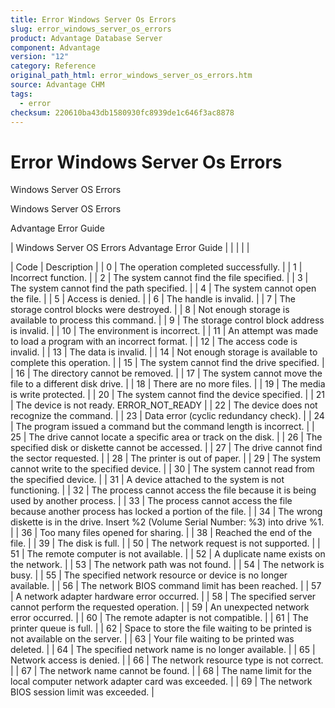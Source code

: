```yaml
---
title: Error Windows Server Os Errors
slug: error_windows_server_os_errors
product: Advantage Database Server
component: Advantage
version: "12"
category: Reference
original_path_html: error_windows_server_os_errors.htm
source: Advantage CHM
tags:
  - error
checksum: 220610ba43db1580930fc8939de1c646f3ac8878
---
```


# Error Windows Server Os Errors

Windows Server OS Errors

Windows Server OS Errors

Advantage Error Guide

| Windows Server OS Errors  Advantage Error Guide |  |  |  |  |

| Code | Description |
| 0 | The operation completed successfully. |
| 1 | Incorrect function. |
| 2 | The system cannot find the file specified. |
| 3 | The system cannot find the path specified. |
| 4 | The system cannot open the file. |
| 5 | Access is denied. |
| 6 | The handle is invalid. |
| 7 | The storage control blocks were destroyed. |
| 8 | Not enough storage is available to process this command. |
| 9 | The storage control block address is invalid. |
| 10 | The environment is incorrect. |
| 11 | An attempt was made to load a program with an incorrect format. |
| 12 | The access code is invalid. |
| 13 | The data is invalid. |
| 14 | Not enough storage is available to complete this operation. |
| 15 | The system cannot find the drive specified. |
| 16 | The directory cannot be removed. |
| 17 | The system cannot move the file to a different disk drive. |
| 18 | There are no more files. |
| 19 | The media is write protected. |
| 20 | The system cannot find the device specified. |
| 21 | The device is not ready. ERROR\_NOT\_READY |
| 22 | The device does not recognize the command. |
| 23 | Data error (cyclic redundancy check). |
| 24 | The program issued a command but the command length is incorrect. |
| 25 | The drive cannot locate a specific area or track on the disk. |
| 26 | The specified disk or diskette cannot be accessed. |
| 27 | The drive cannot find the sector requested. |
| 28 | The printer is out of paper. |
| 29 | The system cannot write to the specified device. |
| 30 | The system cannot read from the specified device. |
| 31 | A device attached to the system is not functioning. |
| 32 | The process cannot access the file because it is being used by another process. |
| 33 | The process cannot access the file because another process has locked a portion of the file. |
| 34 | The wrong diskette is in the drive. Insert %2 (Volume Serial Number: %3) into drive %1. |
| 36 | Too many files opened for sharing. |
| 38 | Reached the end of the file. |
| 39 | The disk is full. |
| 50 | The network request is not supported. |
| 51 | The remote computer is not available. |
| 52 | A duplicate name exists on the network. |
| 53 | The network path was not found. |
| 54 | The network is busy. |
| 55 | The specified network resource or device is no longer available. |
| 56 | The network BIOS command limit has been reached. |
| 57 | A network adapter hardware error occurred. |
| 58 | The specified server cannot perform the requested operation. |
| 59 | An unexpected network error occurred. |
| 60 | The remote adapter is not compatible. |
| 61 | The printer queue is full. |
| 62 | Space to store the file waiting to be printed is not available on the server. |
| 63 | Your file waiting to be printed was deleted. |
| 64 | The specified network name is no longer available. |
| 65 | Network access is denied. |
| 66 | The network resource type is not correct. |
| 67 | The network name cannot be found. |
| 68 | The name limit for the local computer network adapter card was exceeded. |
| 69 | The network BIOS session limit was exceeded. |
